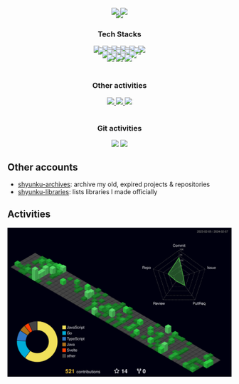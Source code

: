 <p align="center" style="margin-top: 0px">
  <img src="https://capsule-render.vercel.app/api?type=waving&color=0:0090ff50,100:a900ff50&fontColor=fff&height=200&section=header&text=shyunku&fontSize=60&fontAlignY=40">
</p>

<div align="center" style="margin-top: -40px">
  <img src="https://hits.seeyoufarm.com/api/count/incr/badge.svg?url=https%3A%2F%2Fgithub.com%2Fshyunku&count_bg=%2300CD88&title_bg=%2315555&icon=codeforces.svg&icon_color=%23FFFFFF&title=view&edge_for-the-badge=false"/>
  <img src="https://img.shields.io/github/followers/shyunku?style=social">
</div>


<h3 align="center" style="margin-top: 30px">Tech Stacks</h3>
<div align="center" style="margin-top: 0">
  <a href="/" target="_blank"><img src="https://img.shields.io/badge/Node.js-202340?style=for-the-badge&logo=Node.js&logoColor=339933"/></a>
  <a href="/" target="_blank"><img src="https://img.shields.io/badge/Electron-202340?style=for-the-badge&logo=Electron&logoColor=77a4aF"/></a>
  <a href="/" target="_blank"><img src="https://img.shields.io/badge/Express-202340?style=for-the-badge&logo=Express&logoColor=ffffff"/></a>
  <a href="/" target="_blank"><img src="https://img.shields.io/badge/React-202340?style=for-the-badge&logo=React&logoColor=61DAFB"/></a>
  <a href="/" target="_blank"><img src="https://img.shields.io/badge/Gin-202340?style=for-the-badge&logo=Gin&logoColor=ffffff"/></a>
  <a href="/" target="_blank"><img src="https://img.shields.io/badge/jQuery-202340?style=for-the-badge&logo=jQuery&logoColor=0769AD"/></a>
</div>
<div align="center" style="margin-top: -15px">
  <a href="/" target="_blank"><img src="https://img.shields.io/badge/Go-202340?style=for-the-badge&logo=Csharp&logoColor=00ADD8"/></a>
  <a href="/" target="_blank"><img src="https://img.shields.io/badge/JAVA-202340?style=for-the-badge&logo=Java&logoColor=007396"/></a>
  <a href="/" target="_blank"><img src="https://img.shields.io/badge/Typescript-202340?style=for-the-badge&logo=Typescript&logoColor=F7DF1E"/></a>
  <a href="/" target="_blank"><img src="https://img.shields.io/badge/Javascript-202340?style=for-the-badge&logo=Csharp&logoColor=F7DF1E"/></a>
  <a href="/" target="_blank"><img src="https://img.shields.io/badge/PHP-202340?style=for-the-badge&logo=Csharp&logoColor=777BB4"/></a>
</div>
<div align="center" style="margin-top: -15px">
  <a href="/" target="_blank"><img src="https://img.shields.io/badge/HTML5-202340?style=for-the-badge&logo=html5&logoColor=E34F26"/></a>
  <a href="/" target="_blank"><img src="https://img.shields.io/badge/CSS3-202340?style=for-the-badge&logo=css3&logoColor=1572B6"/></a>
  <a href="/" target="_blank"><img src="https://img.shields.io/badge/SASS-202340?style=for-the-badge&logo=Sass&logoColor=CC6699"/></a>
</div>
<div align="center" style="margin-top: -15px">
  <a href="/" target="_blank"><img src="https://img.shields.io/badge/SQLite-202340?style=for-the-badge&logo=SQLite&logoColor=306B87"/></a>
  <a href="/" target="_blank"><img src="https://img.shields.io/badge/MySQL-202340?style=for-the-badge&logo=MySQL&logoColor=84A9f1"/></a>
  <a href="/" target="_blank"><img src="https://img.shields.io/badge/MongoDB-202340?style=for-the-badge&logo=MongoDB&logoColor=47A248"/></a>
  <a href="/" target="_blank"><img src="https://img.shields.io/badge/Redis-202340?style=for-the-badge&logo=Redis&logoColor=DC382D"/></a>
</div>
<div align="center" style="margin-top: -15px">
  <a href="/" target="_blank"><img src="https://img.shields.io/badge/Ethereum-202340?style=for-the-badge&logo=Ethereum&logoColor=7C7C7D"/></a>
  <a href="/" target="_blank"><img src="https://img.shields.io/badge/Bitcoin-202340?style=for-the-badge&logo=Bitcoin&logoColor=7C7C7D"/></a>
</div>
<div align="center" style="margin-top: -15px">
  <a href="/" target="_blank"><img src="https://img.shields.io/badge/AWS-202340?style=for-the-badge&logo=AmazonAWS&logoColor=FF9900"/></a>
  <a href="/" target="_blank"><img src="https://img.shields.io/badge/EC2-202340?style=for-the-badge&logo=AmazonEc2&logoColor=FF9900"/></a>
  <a href="/" target="_blank"><img src="https://img.shields.io/badge/S3-202340?style=for-the-badge&logo=AmazonS3&logoColor=1572B6"/></a>
</div>

<h3 align="center" style="margin-top: 40px">Other activities</h3>
<p align="center" style="margin-top: 0px">
  <a href="https://shyunku.tistory.com/">
    <img src="https://img.shields.io/badge/TECH%20BLOG-32a36f.svg?&style=for-the-badge&&logoColor=white"/>
  </a>
  <a href="https://www.youtube.com/channel/UC6YEs-6dUDrXWGNcUOpbWMA">
    <img src="https://img.shields.io/badge/YOUTUBE-aa4444.svg?&style=for-the-badge&&logoColor=white"/>
  </a>
  <a href="https://solved.ac/profile/whdudgns412">
    <img src="https://img.shields.io/badge/SOLVED.AC-22a32f.svg?&style=for-the-badge&&logoColor=white"/>
  </a>
</p>


<h3 align="center" style="margin-top: 40px">Git activities</h3>
<p align="center" style="margin-top: 0px">
  <img src="https://github-readme-stats.vercel.app/api?username=shyunku&show_icons=true&bg_color=300,00101540,00405580&line_height=28&border_radius=0&border_color=afafff40&text_color=668"/>
  <img src="https://github-readme-stats.vercel.app/api/top-langs/?username=shyunku&langs_count=10&bg_color=300,00101540,00405580&layout=compact&border_radius=0&border_color=afafff40&text_color=88a">
</p>


## Other accounts

- [shyunku-archives](https://github.com/shyunku-archives): archive my old, expired projects & repositories
- [shyunku-libraries](https://github.com/shyunku-libraries): lists libraries I made officially

## Activities

![](./profile-3d-contrib/profile-night-green.svg)
